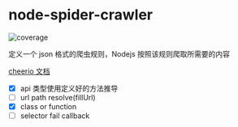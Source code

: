 # node-spider-crawler

![coverage](https://img.shields.io/codecov/c/github/wtto00/node-spider-crawler/dev?token=EZWZMSVOM9)

定义一个 json 格式的爬虫规则，Nodejs 按照该规则爬取所需要的内容

[cheerio 文档](https://github.com/cheeriojs/cheerio/wiki/Chinese-README)

- [x] api 类型使用定义好的方法推导
- [ ] url path resolve(fillUrl)
- [x] class or function
- [ ] selector fail callback
